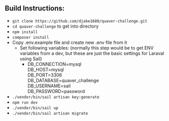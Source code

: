 ## Build Instructions:

- ``git clone https://github.com/djake1680/quaver-challenge.git`` <br />
- ``cd quaver-challenge`` to get into directory 
- ``npm install``
- ``composer install``
- Copy .env.example file and create new .env file from it
  - Set following variables: (normally this step would be to get ENV variables from a dev, but these are just the basic settings for Laraval using Sail)
    - DB_CONNECTION=mysql \
      DB_HOST=mysql \
      DB_PORT=3306 \
      DB_DATABASE=quaver_challenge \
      DB_USERNAME=sail \
      DB_PASSWORD=password
- ``./vendor/bin/sail artisan key:generate``
- ``npm run dev``
- ``./vendor/bin/sail up``
- ``./vendor/bin/sail artisan migrate``

